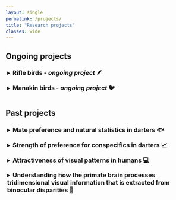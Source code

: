 ```yaml
---
layout: single
permalink: /projects/
title: "Research projects"
classes: wide
---
```

<!-- Google tag (gtag.js) -->
<script async src="https://www.googletagmanager.com/gtag/js?id=G-22FQGNH39N"></script>
<script>
  window.dataLayer = window.dataLayer || [];
  function gtag(){dataLayer.push(arguments);}
  gtag('js', new Date());

  gtag('config', 'G-22FQGNH39N');
</script>

<style>
details {
  padding: 4px;
  padding-bottom: 10px;
  cursor: pointer;
}

summary > * {
  display: inline;
}
</style>

## Ongoing projects 
<details>
<summary><h3>Rifle birds - <i>ongoing project</i> 🪶</h3>
</summary>

I am exploring the visual properties of the magnificent rifle birds' displays to investigate their detectability, comparing immature (picture below) with adult males.<br>

<img src="/pdf/immature_display.png" alt="Immature Rifle Bird" width="300"/>
<br><br>
</details>

<details>
<summary><h3>Manakin birds - <i>ongoing project</i> 🐦</h3>
</summary>

Are manakins learning their nuptial parade from each other or is it genetically pre-determined?<br>

<a title="Staven, CC BY-SA 4.0 &lt;https://creativecommons.org/licenses/by-sa/4.0&gt;, via Wikimedia Commons" href="https://commons.wikimedia.org/wiki/File:Stavenn_Manacus_vitellinus.jpg"><img width="256" alt="Stavenn Manacus vitellinus" src="https://upload.wikimedia.org/wikipedia/commons/3/3c/Stavenn_Manacus_vitellinus.jpg?20141220204422"></a>

</details>

## Past projects

<details>
<summary><h3>Mate preference and natural statistics in darters 🐟</h3>
</summary>

We designed and conducted several behavioural experiments to understand how natural statistics influence mate preferences in the Darter fish (<i>Etheostoma</i>). We relied on artificial neural networks to create novel visual stimuli that mimic natural statistics and investigated their relationship with preferences. <br>
The main idea relies on the principle that more frequent stimuli are easier (faster, more efficient) to process because the visual system has adapted to them. Could this 'ease' of processing some visual properties influence preference towards those properties? 
We use mate preference as a proxy to test this idea. For example, a potential mate whose appearance reflects to some extent the visual properties of their environment might be preferred over another mate that wouldn't or would less. This has interesting evolutionary implications in terms of mechanisms that could explain mate choice and/or mate preference.<br>
We have recently published our paper in <i>Ecological Informatics</i> presented our results and highlighting the benefit of using deep learning tools to study animal behaviour. You can find the paper <a href="https://doi.org/10.1016/j.ecoinf.2024.102881" target="_blank">[here]</a>.<br><br>
</details>

<details>
<summary><h3>Strength of preference for conspecifics in darters 📈</h3>
</summary>

We conducted a meta-analysis of all the past Mendelson Lab's studies that investigated the strength of preference for conspecifics over heterospecifics in darters. We wanted to have a better idea of the effect sizes and factors that might influence mate preference across species. <br> 
We found an overall effect size of medium strength, confirming assortative mating and revealed that this mate preferences is independent of sympatry and sex. Our paper is published in <i>Ecology and Evolution</i> and can be accessed <a href="https://doi.org/10.1002/ece3.11498" target="_blank">[here]</a>.<br><br>
</details>

<details>
<summary><h3>Attractiveness of visual patterns in humans 💻</h3>
</summary>

We ran an online experiment to test the hypothesis that camouflage patterns can be attractive once made detectable. You can still access the experiment if you want to see what it looks like: <a href="http://isemsurvey.mbb.univ-montp2.fr/pattern/">http://isemsurvey.mbb.univ-montp2.fr/pattern/</a>. It takes no more than 15 min to complete it.<br>
Our paper is currently under review but its preprint version is on <i>bioRxiv</i>: <a href="https://doi.org/10.1101/2023.09.27.559753" target="_blank">[here]</a>.<br><br>
</details>

<details>
<summary><h3>Understanding how the primate brain processes tridimensional visual information that is extracted from binocular disparities 🧠 </h3>
</summary><br>

<i>Binocular disparities are the small differences between the eye's projections of a visual scene that underlie binocular depth perception</i><br><br>

During my PhD studies, we conducted a functional neuroimaging (fMRI) study in macaques 🐒 to identify brain areas that would respond more strongly to natural motion-in-depth compared to scrambled motion. We found a set of areas that we described in this <a href="https://academic.oup.com/cercor/article/30/8/4528/5811848"> [paper]</a>. This highlighted the need to do more research involving 3D motion, as most studies on motion are done with planar or 2D motion, which limits our understanding of visual processing. <br><br>
In another fMRI study, we asked whether some brain areas would be more strongly activated when the subject perceives a stimulus that is made of visual properties that are more frequent in natural scenes. We showed surfaces that were either slanted or tilted in depth and compared brain responses to those different configurations. Our macaque subjects showed different responses, making the results difficult to interprete. We wondered whether the angle of the surface inclination we used should be more personalised to reflect individual differences. This requires testing the visual threshold of depth perception of our subjects using a psychophysics paradigm. Spoiler: This is a very long procedure and we are still collecting the data! In the meanwhile, we could already compare the data we obtained from one macaque subject to our human participants and, great news, they are similar! Check the poster we presented at the Predictive Brain Conference to know more: <a href="/pdf/Poster_Marseille.pdf" target="_blank">[Poster]</a>.<br><br>
</details><br>